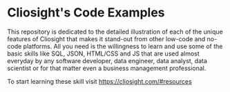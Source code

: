 # Cliosight's Code Examples
This repository is dedicated to the detailed illustration of each of the unique features of Cliosight that makes it stand-out from other low-code and no-code platforms. All you need is the willingness to learn and use some of the basic skills like SQL, JSON, HTML/CSS and JS that are used almost everyday by any software developer, data engineer, data analyst, data scientist or for that matter even a business management professional.  
  
To start learning these skill visit https://cliosight.com/#resources  
